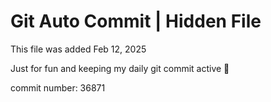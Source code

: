 # Git Auto Commit | Hidden File

This file was added Feb 12, 2025

Just for fun and keeping my daily git commit active 🤪

commit number: 36871

